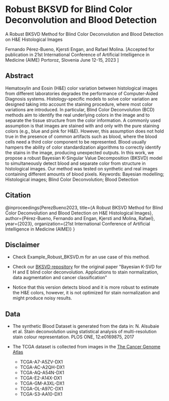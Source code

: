 # Robust BKSVD for Blind Color Deconvolution and Blood Detection
A Robust BKSVD Method for Blind Color Deconvolution and Blood Detection on H&E Histological Images

Fernando Pérez-Bueno, Kjersti Engan, and Rafael Molina.
[Accepted for publication in 21st International Conference of Artificial Intelligence in Medicine (AIME) Portoroz, Slovenia June 12-15, 2023 ]

## Abstract
Hematoxylin and Eosin (H\&E) color variation between histological images from different laboratories degrades the performance of Computer-Aided Diagnosis systems. Histology-specific models to solve color variation are designed taking into account the staining procedure, where most color variations are introduced. In particular, Blind Color Deconvolution (BCD) methods aim to identify the real underlying colors in the image and to separate the tissue structure from the color information. A commonly used assumption is that images are stained with and only with the pure staining colors (e.g., blue and pink for H\&E). However, this assumption does not hold true in the presence of common artifacts such as blood, where the blood cells need a third color component to be represented. Blood usually hampers the ability of color standardization algorithms to correctly identify the stains in the image, producing unexpected outputs. In this work, we propose a robust Bayesian K-Singular Value Decomposition (BKSVD) model to simultaneously detect blood and separate color from structure in histological images. Our method was tested on synthetic and real images containing different amounts of blood pixels.
Keywords: Bayesian modelling; Histological images; Blind Color Deconvolution; Blood Detection

## Citation
@inproceedings{PerezBueno2023,
  title={A Robust BKSVD Method for Blind Color Deconvolution and Blood Detection on H&E Histological Images},
  author={Pérez-Bueno, Fernando and Engan, Kjersti and Molina, Rafael},
  year={2023},
  organization={21st International Conference of Artificial Intelligence in Medicine (AIME)}
}

## Disclaimer 

- Check Example_Robust_BKSVD.m for an use case of this method.

- Check our [BKSVD repository](https://github.com/vipgugr/BKSVD) for the original paper "Bayesian K-SVD for H and E blind color deconvolution. Applications to stain normalization, data augmentation and cancer classification"

- Notice that this version detects blood and it is more robust to estimate the H&E colors, however, it is not optimized for stain normalization and might produce noisy results.

## Data

- The synthetic Blood Dataset is generated from the data in:
 N. Alsubaie et al. Stain deconvolution using statistical analysis of multi-resolution stain colour representation. PLOS ONE, 12:e0169875, 2017

- The TCGA dataset is collected from images in the [The Cancer Genome Atlas](https://www.cancer.gov/about-nci/organization/ccg/research/structural-genomics/tcga)
  - TCGA-A7-A5ZV-DX1
  - TCGA-AC-A2QH-DX1
   - TCGA-AQ-A54N-DX1
  - TCGA-E2-A14X-DX1
   - TCGA-GM-A3XL-DX1
   - TCGA-OL-A97C-DX1
   - TCGA-S3-AA10-DX1
